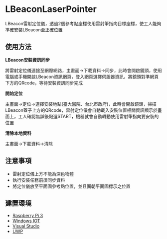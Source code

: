 # LBeaconLaserPointer
LBeacon雷射定位儀，透過2個參考點座標使用雷射筆指向目標座標，使工人能夠準確安裝LBeacon至正確位置

## 使用方法
**LBeacon安裝資訊同步**

將雷射定位儀連接至網際網路，主畫面->下載資料->同步，此時會開啟鏡頭，使用電腦或手機開啟LBeacon資訊網頁，登入網頁選擇伺服器資訊，將鏡頭對準網頁下方的QRcode，等待安裝資訊同步完成

**開始定位**

主畫面->定位->選擇安裝地點(臺大醫院、台北市政府)，此時會開啟鏡頭，掃描LBeacon蓋子上方的QRcode，雷射定位儀會自動載入安裝位置相關資訊顯示於畫面上，工人確認無誤後點選START，機器就會自動轉動使用雷射筆指向要安裝的位置

**清除本地資料**

主畫面->下載資料->清除

## 注意事項
- 雷射定位儀上方不能為深色物體
- 執行安裝任務前須同步資料
- 將定位儀放至平面圖參考點位置，並且面朝平面圖標示之位置

## 建置環境

- [Raspberry Pi 3](https://www.raspberrypi.com.tw/)
- [Windows IOT](https://developer.microsoft.com/zh-tw/windows/iot)
- [Visual Studio](https://visualstudio.microsoft.com)
- [UWP](https://docs.microsoft.com/zh-tw/windows/uwp/get-started/universal-application-platform-guide)

